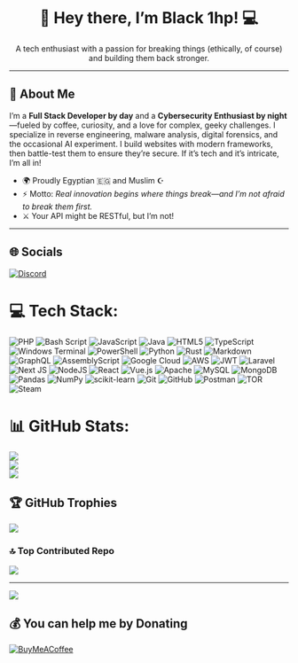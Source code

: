 <div align="center">
  <h1>👋 Hey there, I’m Black 1hp! 💻</h1>
  <p>A tech enthusiast with a passion for breaking things (ethically, of course) and building them back stronger.</p>
</div>

---

## 🌟 About Me
I’m a **Full Stack Developer by day** and a **Cybersecurity Enthusiast by night**—fueled by coffee, curiosity, and a love for complex, geeky challenges. I specialize in reverse engineering, malware analysis, digital forensics, and the occasional AI experiment. I build websites with modern frameworks, then battle-test them to ensure they’re secure. If it’s tech and it’s intricate, I’m all in!  

- 🌍 Proudly Egyptian 🇪🇬 and Muslim ☪️  
- ⚡ Motto: *Real innovation begins where things break—and I’m not afraid to break them first.*  
- ⚔️ Your API might be RESTful, but I’m not!  

---


## 🌐 Socials
[![Discord](https://img.shields.io/badge/Discord-%237289DA.svg?logo=discord&logoColor=white)](https://discord.gg/0dqs)



# 💻 Tech Stack:
![PHP](https://img.shields.io/badge/php-%23777BB4.svg?style=plastic&logo=php&logoColor=white) ![Bash Script](https://img.shields.io/badge/bash_script-%23121011.svg?style=plastic&logo=gnu-bash&logoColor=white) ![JavaScript](https://img.shields.io/badge/javascript-%23323330.svg?style=plastic&logo=javascript&logoColor=%23F7DF1E) ![Java](https://img.shields.io/badge/java-%23ED8B00.svg?style=plastic&logo=openjdk&logoColor=white) ![HTML5](https://img.shields.io/badge/html5-%23E34F26.svg?style=plastic&logo=html5&logoColor=white) ![TypeScript](https://img.shields.io/badge/typescript-%23007ACC.svg?style=plastic&logo=typescript&logoColor=white) ![Windows Terminal](https://img.shields.io/badge/Windows%20Terminal-%234D4D4D.svg?style=plastic&logo=windows-terminal&logoColor=white) ![PowerShell](https://img.shields.io/badge/PowerShell-%235391FE.svg?style=plastic&logo=powershell&logoColor=white) ![Python](https://img.shields.io/badge/python-3670A0?style=plastic&logo=python&logoColor=ffdd54) ![Rust](https://img.shields.io/badge/rust-%23000000.svg?style=plastic&logo=rust&logoColor=white) ![Markdown](https://img.shields.io/badge/markdown-%23000000.svg?style=plastic&logo=markdown&logoColor=white) ![GraphQL](https://img.shields.io/badge/-GraphQL-E10098?style=plastic&logo=graphql&logoColor=white) ![AssemblyScript](https://img.shields.io/badge/assembly%20script-%23000000.svg?style=plastic&logo=assemblyscript&logoColor=white) ![Google Cloud](https://img.shields.io/badge/GoogleCloud-%234285F4.svg?style=plastic&logo=google-cloud&logoColor=white) ![AWS](https://img.shields.io/badge/AWS-%23FF9900.svg?style=plastic&logo=amazon-aws&logoColor=white) ![JWT](https://img.shields.io/badge/JWT-black?style=plastic&logo=JSON%20web%20tokens) ![Laravel](https://img.shields.io/badge/laravel-%23FF2D20.svg?style=plastic&logo=laravel&logoColor=white) ![Next JS](https://img.shields.io/badge/Next-black?style=plastic&logo=next.js&logoColor=white) ![NodeJS](https://img.shields.io/badge/node.js-6DA55F?style=plastic&logo=node.js&logoColor=white) ![React](https://img.shields.io/badge/react-%2320232a.svg?style=plastic&logo=react&logoColor=%2361DAFB) ![Vue.js](https://img.shields.io/badge/vue.js-%2335495e.svg?style=plastic&logo=vuedotjs&logoColor=%234FC08D) ![Apache](https://img.shields.io/badge/apache-%23D42029.svg?style=plastic&logo=apache&logoColor=white) ![MySQL](https://img.shields.io/badge/mysql-4479A1.svg?style=plastic&logo=mysql&logoColor=white) ![MongoDB](https://img.shields.io/badge/MongoDB-%234ea94b.svg?style=plastic&logo=mongodb&logoColor=white) ![Pandas](https://img.shields.io/badge/pandas-%23150458.svg?style=plastic&logo=pandas&logoColor=white) ![NumPy](https://img.shields.io/badge/numpy-%23013243.svg?style=plastic&logo=numpy&logoColor=white) ![scikit-learn](https://img.shields.io/badge/scikit--learn-%23F7931E.svg?style=plastic&logo=scikit-learn&logoColor=white) ![Git](https://img.shields.io/badge/git-%23F05033.svg?style=plastic&logo=git&logoColor=white) ![GitHub](https://img.shields.io/badge/github-%23121011.svg?style=plastic&logo=github&logoColor=white) ![Postman](https://img.shields.io/badge/Postman-FF6C37?style=plastic&logo=postman&logoColor=white) ![TOR](https://img.shields.io/badge/tor-%237E4798.svg?style=plastic&logo=tor-project&logoColor=white) ![Steam](https://img.shields.io/badge/steam-%23000000.svg?style=plastic&logo=steam&logoColor=white)
# 📊 GitHub Stats:
![](https://github-readme-stats.vercel.app/api?username=Black1hp&theme=chartreuse-dark&hide_border=false&include_all_commits=false&count_private=true)<br/>
![](https://nirzak-streak-stats.vercel.app/?user=Black1hp&theme=chartreuse-dark&hide_border=false)<br/>
![](https://github-readme-stats.vercel.app/api/top-langs/?username=Black1hp&theme=chartreuse-dark&hide_border=false&include_all_commits=false&count_private=true&layout=compact)

## 🏆 GitHub Trophies
![](https://github-profile-trophy.vercel.app/?username=Black1hp&theme=radical&no-frame=false&no-bg=false&margin-w=4)

### 🔝 Top Contributed Repo
![](https://github-contributor-stats.vercel.app/api?username=Black1hp&limit=5&theme=dark&combine_all_yearly_contributions=true)

---
[![](https://visitcount.itsvg.in/api?id=Black1hp&icon=0&color=11)](https://visitcount.itsvg.in)

  ## 💰 You can help me by Donating
  [![BuyMeACoffee](https://img.shields.io/badge/Buy%20Me%20a%20Coffee-ffdd00?style=for-the-badge&logo=buy-me-a-coffee&logoColor=black)](https://buymeacoffee.com/buymeacoffee.com/black1hp) 

  
<!-- Proudly created with GPRM ( https://gprm.itsvg.in ) -->
